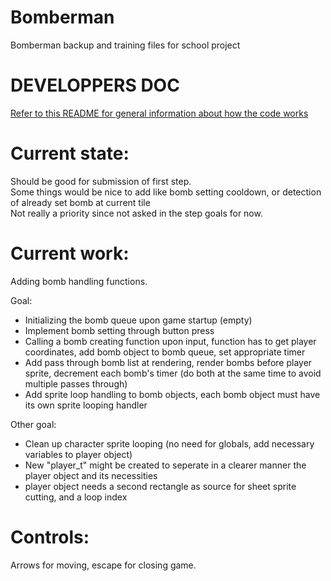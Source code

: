 # Bomberman
Bomberman backup and training files for school project

# DEVELOPPERS DOC

[Refer to this README for general information about how the code works](./src/README.md)

# Current state:

Should be good for submission of first step.<br>
Some things would be nice to add like bomb setting cooldown, or detection of already set bomb at current tile<br>
Not really a priority since not asked in the step goals for now.<br>

# Current work:

Adding bomb handling functions.

Goal:

- Initializing the bomb queue upon game startup (empty)<br>
- Implement bomb setting through button press<br>
- Calling a bomb creating function upon input, function has to get player coordinates, add bomb object to bomb queue, set appropriate timer<br>
- Add pass through bomb list at rendering, render bombs before player sprite, decrement each bomb's timer (do both at the same time to avoid multiple passes through)<br>
- Add sprite loop handling to bomb objects, each bomb object must have its own sprite looping handler<br>

Other goal:

- Clean up character sprite looping (no need for globals, add necessary variables to player object)<br>
- New "player_t" might be created to seperate in a clearer manner the player object and its necessities<br>
- player object needs a second rectangle as source for sheet sprite cutting, and a loop index<br>

# Controls:<br>
Arrows for moving, escape for closing game.